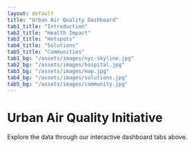 ```yaml
---
layout: default
title: "Urban Air Quality Dashboard"
tab1_title: "Introduction"
tab2_title: "Health Impact"
tab3_title: "Hotspots"
tab4_title: "Solutions"
tab5_title: "Communities"
tab1_bg: "/assets/images/nyc-skyline.jpg"
tab2_bg: "/assets/images/hospital.jpg"
tab3_bg: "/assets/images/map.jpg"
tab4_bg: "/assets/images/solutions.jpg"
tab5_bg: "/assets/images/community.jpg"
---
```


# Urban Air Quality Initiative

Explore the data through our interactive dashboard tabs above.